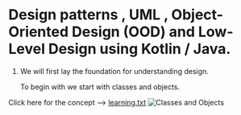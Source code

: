 # Design patterns , UML , Object-Oriented Design (OOD) and Low-Level Design using Kotlin / Java.

1) We will first lay the foundation for understanding design.

   To begin with we start with classes and objects.

Click here for the concept --> [learning.txt](https://github.com/hegde10122/JAVA_KOTLIN_DESIGN/blob/master/uml/1_concepts.txt "Classes and Objects")
![Classes and Objects](https://github.com/hegde10122/JAVA_KOTLIN_DESIGN/blob/master/uml/class_objects.png)

